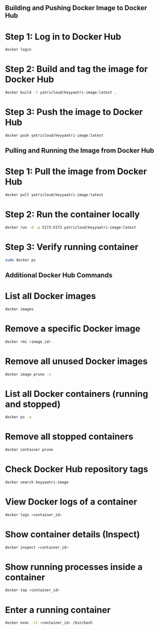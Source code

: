 ## Building and Pushing Docker Image to Docker Hub

# Step 1: Log in to Docker Hub
```bash
docker login
```

# Step 2: Build and tag the image for Docker Hub
```bash
docker build -t yatricloud/keyyaatri-image:latest .
```

# Step 3: Push the image to Docker Hub
```bash
docker push yatricloud/keyyaatri-image:latest
```

## Pulling and Running the Image from Docker Hub

# Step 1: Pull the image from Docker Hub
```bash
docker pull yatricloud/keyyaatri-image:latest
```

# Step 2: Run the container locally
```bash
docker run -d -p 5173:5173 yatricloud/keyyaatri-image:latest
```

# Step 3: Verify running container
```bash
sudo docker ps
```

## Additional Docker Hub Commands

# List all Docker images
```bash
docker images
```

# Remove a specific Docker image
```bash
docker rmi <image_id>
```

# Remove all unused Docker images
```bash
docker image prune -a
```

# List all Docker containers (running and stopped)
```bash
docker ps -a
```

# Remove all stopped containers
```bash
docker container prune
```

# Check Docker Hub repository tags
```bash
docker search keyyaatri-image
```

# View Docker logs of a container
```bash
docker logs <container_id>
```

# Show container details (Inspect)
```bash
docker inspect <container_id>
```

# Show running processes inside a container
```bash
docker top <container_id>
```

# Enter a running container
```bash
docker exec -it <container_id> /bin/bash
